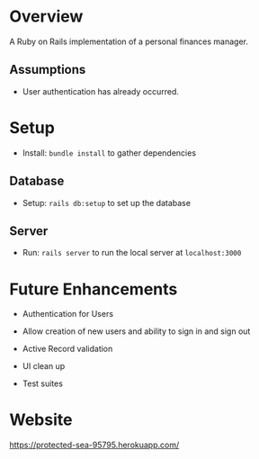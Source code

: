 # Overview

A Ruby on Rails implementation of a personal finances manager.

## Assumptions

- User authentication has already occurred.

# Setup

- Install: `bundle install` to gather dependencies

## Database

- Setup: `rails db:setup` to set up the database

## Server

- Run: `rails server` to run the local server at `localhost:3000`

# Future Enhancements

- Authentication for Users

- Allow creation of new users and ability to sign in and sign out

- Active Record validation

- UI clean up

- Test suites

# Website

https://protected-sea-95795.herokuapp.com/